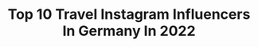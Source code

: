 ---
title: Top 10 Travel Instagram Influencers In Germany In 2022
description: >-
  Find top travel Instagram influencers in Germany in 2022. Most popular hashtags: #blogger #fashionblogger #carmushka #hamburg.
platform: Instagram
hits: 4313
text_top: Analyze the most popular Instagram influencers on inBeat.
text_bottom: Our database holds 4313 Instagram influencers like this in Germany for you to work with.
profiles:
  - username: "jacquelinemeetsworld"
    fullname: >-
      JACQUELINE ✈ Travel Blogger
    bio: >-
      FOLLOW ME AROUND THE WORLD ✈️ 🌍 Travel Lover 👒 Hat Girl 🏡 Germany 🔜 Allgäu⛰ • • • • • Impressum / Datenschutz:
    location: "Germany"
    followers: 3566
    engagement: 3212
    commentsToLikes: 0.231094
    id: ck5zv5sgn3n2b0i14xavnqep1
    verified: false
    hashtags: "#lifeupdate, #jacquelinemeetsbelgium, #trexpenseapp, #throwback"
  - username: "dedalnok"
    fullname: >-
      MICHEL DE DÁLNOK 🇭🇺
    bio: >-
      ADVENTURE • TRAVEL • LIFESTYLE ⍋ Overland & Outdoors enthusiast ⚑ Zürich, Switzerland / Black Forest, Germany
    location: "Germany"
    followers: 5765
    engagement: 1757
    commentsToLikes: 0.129226
    id: ck14jdnyljtj60i19p5r0cuvv
    verified: false
    hashtags: "#dolomites, #switzerland, #southtyrol, #myswitzerland"
  - username: "thisismyuca"
    fullname: >-
      M Y U C A 🌸
    bio: >-
      FASHION & TRAVEL & OOTD✨ https://shein.com/es 15% OFF ⭐️thisismyuca15 📍Dresden - Spain 🌍
    location: "Germany"
    followers: 8254
    engagement: 1596
    commentsToLikes: 0.117346
    id: ckap3c1r72f9s0i78zfdxi2kt
    verified: false
    hashtags: "#october, #outfits, #autumn, #instagood"
  - username: "nadines.77"
    fullname: >-
      Nadine
    bio: >-
      photography, travel, hardrock, ink addicted ❦ ♡ ❦ 📍Cologne #street #bokeh #urban #mood 📷 FUJI ✖️ @koellective тнe resт is silence
    location: "Germany"
    followers: 6416
    engagement: 1578
    commentsToLikes: 0.088926
    id: ck5q1fgegaq8z0i1110114t65
    verified: false
    hashtags: "#newyorkcity, #fujifilm, #ko, #berlin"
  - username: "thedollzter"
    fullname: >-
      دُلي ديب | Dolly Dib
    bio: >-
      I love traveling and food, but who doesn'🤷‍♀️ ‎⬇️✈️ اقرأوا مدونة الأكواخ الخشبية هون
    location: "Germany"
    followers: 12148
    engagement: 1434
    commentsToLikes: 0.182792
    id: ck5camk5kdozz0i11o587u5hv
    verified: false
    hashtags: "#tagjordan, #amman, #visitjordan, #sheisnotlost"
  - username: "tache.de.rousseur"
    fullname: >-
      Stephi
    bio: >-
      FASHION | TRAVEL | LIFESTYLE 📍Bamberg, Germany #tachederousseurstyle ✉️ tachederousseur8@gmail.com
    location: "Germany"
    followers: 13994
    engagement: 1359
    commentsToLikes: 0.169183
    id: ck14lrvctw6ni0i19qowrqkkh
    verified: false
    hashtags: "#ootdstyle, #fashioninspo, #fashionista, #joggerstyle"
  - username: "burakdinc__"
    fullname: >-
      BURAK DINC
    bio: >-
      ◤◢◤◢◤◢◤◢◤◢◤◢◤◢◤◢◤◢ 📸 #fashion| #fitness| #travel |#lifestyle 📍 Augsburg/Cologne 📩 dinc.burak89@gmail.com 🔐 @me1isim 👇
    location: "Germany"
    followers: 10481
    engagement: 1255
    commentsToLikes: 0.103265
    id: ck0u1nqppxf210i19mljrs9l4
    verified: false
    hashtags: "#jackandjones, #jjambassador, #advertisement, #pregnancy"
  - username: "nik.tiga"
    fullname: >-
      NIKOLAS SIEVE
    bio: >-
      ◢ LIFESTYLE | REAL ESTATE | TRAVEL ◣ #Immobilien Investor 🏢🏗 Post für den 🐯 nik.tiga@web.de
    location: "Germany"
    followers: 15725
    engagement: 1221
    commentsToLikes: 0.111036
    id: ck8syk65bl2b60j78mz60lq61
    verified: false
    hashtags: "#streetstyleinspiration, #blogger, #mensfashionblogger, #dapperstyle"
  - username: "surf_and_turf_travel"
    fullname: >-
      Kyle Anthony Photography
    bio: >-
      Full time #travel souls 💍👫🇺🇸+🇷🇺 #outdoor 🧗🏻 #lifestyle 🧥#photography📸 ✍🏼annakuul@mail.ru 🎥Video/Marketing How we travel⤵️
    location: "Germany"
    followers: 15238
    engagement: 1084
    commentsToLikes: 0.090825
    id: ck5hki1wqigk60i11x0v64cdb
    verified: false
    hashtags: "#travelcouples, #globecouples, #travelswitzerland, #travelcouplegoals"
  - username: "sophieklex"
    fullname: >-
      s o p h i e k l e x
    bio: >-
      💛 INSPO • TRAVEL • LIFESTYLE 📍BN | KO ✈️ F l i g h t a t t e n d a n t 📸 u s e #sophieklex
    location: "Germany"
    followers: 50166
    engagement: 923
    commentsToLikes: 0.123302
    id: ck0tvfydjb6lo0i19t6d5a0zu
    verified: false
    hashtags: "#whowhatwearing, #inspoblogger, #anajohnson, #wald"
---